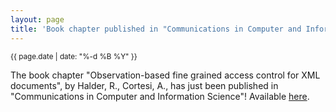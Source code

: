 ```yaml
---
layout: page
title: 'Book chapter published in "Communications in Computer and Information Science"'
---
```


<small>{{ page.date | date: "%-d %B %Y" }}</small>

The book chapter "Observation-based fine grained access control for XML documents", by Halder, R., Cortesi, A., has just been published in "Communications in Computer and Information Science"! Available [here](https://doi.org/10.1007/978-3-642-27245-5_32).
